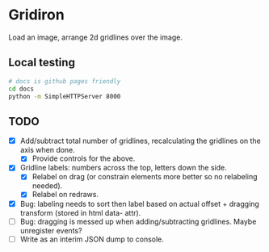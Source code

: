 # Gridiron

Load an image, arrange 2d gridlines over the image.

## Local testing

```bash
# docs is github pages friendly
cd docs
python -m SimpleHTTPServer 8000
```

## TODO

- [X] Add/subtract total number of gridlines, recalculating the gridlines on the axis when done.
    - [X] Provide controls for the above.
- [X] Gridline labels: numbers across the top, letters down the side.
    - [X] Relabel on drag (or constrain elements more better so no relabeling needed).
    - [X] Relabel on redraws.
- [X] Bug: labeling needs to sort then label based on actual offset + dragging transform (stored in html data- attr).
- [ ] Bug: dragging is messed up when adding/subtracting gridlines. Maybe unregister events?
- [ ] Write as an interim JSON dump to console.
